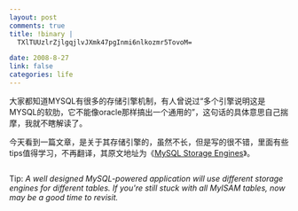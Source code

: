 ```yaml
--- 
layout: post
comments: true
title: !binary |
  TXlTUUzlrZjlgqjlvJXmk47pgInmi6nlkozmr5TovoM=

date: 2008-8-27
link: false
categories: life
---
```

大家都知道MYSQL有很多的存储引擎机制，有人曾说过“多个引擎说明这是MYSQL的软肋，它不能像oracle那样搞出一个通用的”，这句话的具体意思自己揣摩，我就不瞎解读了。

今天看到一篇文章，是关于其存储引擎的，虽然不长，但是写的很不错，里面有些tips值得学习，不再翻译，其原文地址为《<a href="http://www.softwareprojects.com/resources/programming/t-mysql-storage-engines-1470.html">MySQL Storage Engines</a>》。

<img src="http://www.softwareprojects.com/blogimages/4w8SqRsqldiagram.png" alt="" />

<span class="TextMedium">Tip: <em>A well designed MySQL-powered application will use different storage engines for different tables. If you're still stuck with all MyISAM tables, now may be a good time to revisit.</em></span>
